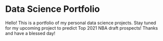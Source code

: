 # Data Science Portfolio
Hello! This is a portfolio of my personal data science projects. Stay tuned for my upcoming project to predict Top 2021 NBA draft prospects! Thanks and have a blessed day!
